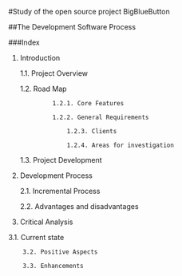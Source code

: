 #Study of the open source project BigBlueButton

##The Development Software Process

###Index
1. Introduction

    1.1. Project Overview     

    1.2. Road Map           

				1.2.1. Core Features

				1.2.2. General Requirements        

        			1.2.3. Clients        

        			1.2.4. Areas for investigation        

    1.3. Project Development    

2. Development Process    

    2.1. Incremental Process    

    2.2. Advantages and disadvantages    

3. Critical Analysis

3.1. Current state    

		3.2. Positive Aspects    

		3.3. Enhancements    

